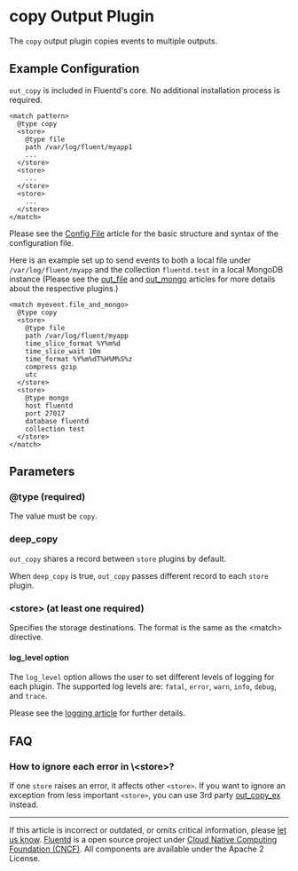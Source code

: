 # copy Output Plugin

The `copy` output plugin copies events to multiple outputs.


## Example Configuration

`out_copy` is included in Fluentd's core. No additional installation
process is required.

``` {.CodeRay}
<match pattern>
  @type copy
  <store>
    @type file
    path /var/log/fluent/myapp1
    ...
  </store>
  <store>
    ...
  </store>
  <store>
    ...
  </store>
</match>
```
Please see the [Config File](/articles/config-file.md) article for the basic
structure and syntax of the configuration file.

Here is an example set up to send events to both a local file under
`/var/log/fluent/myapp` and the collection `fluentd.test` in a local
MongoDB instance (Please see the [out\_file](/articles/out_file.md) and
[out\_mongo](/articles/out_mongo.md) articles for more details about the
respective plugins.)

``` {.CodeRay}
<match myevent.file_and_mongo>
  @type copy
  <store>
    @type file
    path /var/log/fluent/myapp
    time_slice_format %Y%m%d
    time_slice_wait 10m
    time_format %Y%m%dT%H%M%S%z
    compress gzip
    utc
  </store>
  <store>
    @type mongo
    host fluentd
    port 27017
    database fluentd
    collection test
  </store>
</match>
```

## Parameters

### \@type (required)

The value must be `copy`.

### deep\_copy

`out_copy` shares a record between `store` plugins by default.

When `deep_copy` is true, `out_copy` passes different record to each
`store` plugin.

### \<store\> (at least one required)

Specifies the storage destinations. The format is the same as the
\<match\> directive.

#### log\_level option

The `log_level` option allows the user to set different levels of
logging for each plugin. The supported log levels are: `fatal`, `error`,
`warn`, `info`, `debug`, and `trace`.

Please see the [logging article](/articles/logging.md) for further details.

## FAQ

### How to ignore each error in \\\<store\>?

If one `store` raises an error, it affects other `<store>`. If you want
to ignore an exception from less important `<store>`, you can use 3rd
party [out\_copy\_ex](https://github.com/sonots/fluent-plugin-copy_ex)
instead.


------------------------------------------------------------------------

If this article is incorrect or outdated, or omits critical information,
please [let us know](https://github.com/fluent/fluentd-docs/issues?state=open).
[Fluentd](http://www.fluentd.org/) is a open source project under [Cloud
Native Computing Foundation (CNCF)](https://cncf.io/). All components
are available under the Apache 2 License.
